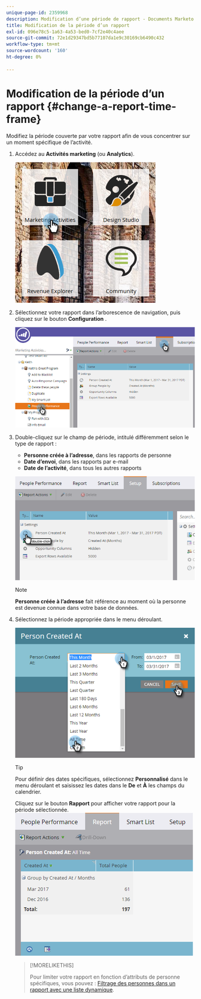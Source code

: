 ```yaml
---
unique-page-id: 2359968
description: Modification d’une période de rapport - Documents Marketo - Documentation du produit
title: Modification de la période d’un rapport
exl-id: 096e78c5-1a63-4a53-bed0-7cf2e40c4aee
source-git-commit: 72e1d29347bd5b77107da1e9c30169cb6490c432
workflow-type: tm+mt
source-wordcount: '160'
ht-degree: 0%

---
```


# Modification de la période d’un rapport {#change-a-report-time-frame}

Modifiez la période couverte par votre rapport afin de vous concentrer sur un moment spécifique de l’activité.

1. Accédez au **Activités marketing** (ou **Analytics**).

   ![](assets/image2017-3-27-9-3a15-3a9.png)

1. Sélectionnez votre rapport dans l’arborescence de navigation, puis cliquez sur le bouton **Configuration** .

   ![](assets/image2017-3-27-9-3a57-3a56.png)

1. Double-cliquez sur le champ de période, intitulé différemment selon le type de rapport :

   * **Personne créée à l’adresse**, dans les rapports de personne
   * **Date d’envoi**, dans les rapports par e-mail
   * **Date de l’activité**, dans tous les autres rapports

   ![](assets/image2017-3-27-9-3a58-3a23.png)

   >[!NOTE]
   >
   >**Personne créée à l’adresse** fait référence au moment où la personne est devenue connue dans votre base de données.

1. Sélectionnez la période appropriée dans le menu déroulant.

   ![](assets/image2017-3-27-9-3a58-3a40.png)

   >[!TIP]
   >
   >Pour définir des dates spécifiques, sélectionnez **Personnalisé** dans le menu déroulant et saisissez les dates dans le **De** et **À** les champs du calendrier.

   Cliquez sur le bouton **Rapport** pour afficher votre rapport pour la période sélectionnée.\
   ![](assets/image2017-3-27-9-3a59-3a1.png)

   >[!MORELIKETHIS]
   >
   >Pour limiter votre rapport en fonction d’attributs de personne spécifiques, vous pouvez : [Filtrage des personnes dans un rapport avec une liste dynamique](/help/marketo/product-docs/reporting/basic-reporting/editing-reports/filter-people-in-a-report-with-a-smart-list.md).
